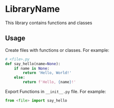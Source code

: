 # LibraryName

This library contains functions and classes

## Usage

Create files with functions or classes. For example:

```python
# <file>.py
def say_hello(name=None):
	if name is None:
		return 'Hello, World!'
	else:
		return f'Hello, {name}!'
```

Export Functions in `__init__.py` file. For example:

```python
from <file> import say_hello
```
